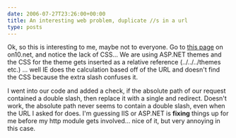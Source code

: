 ```yaml
---
date: 2006-07-27T23:26:00+00:00
title: An interesting web problem, duplicate //s in a url
type: posts
---
```

Ok, so this is interesting to me, maybe not to everyone. Go to [this page](https://on10.net/blogs/theshow//4181) on on10.net, and notice the lack of CSS...  We are using ASP.NET themes and the CSS for the theme gets inserted as a relative reference (../../../themes etc.) ... well IE does the calculation based off of the URL and doesn't find the CSS because the extra slash confuses it.

I went into our code and added a check, if the absolute path of our request contained a double slash, then replace it with a single and redirect. Doesn't work, the absolute path never seems to contain a double slash, even when the URL I asked for does. I'm guessing IIS or ASP.NET is **fixing** things up for me before my http module gets involved... nice of it, but very annoying in this case.
